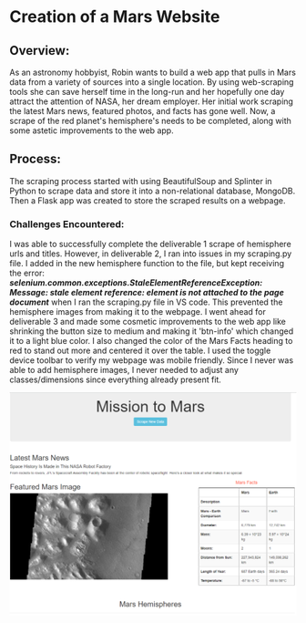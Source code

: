 # Creation of a Mars Website

## Overview:
As an astronomy hobbyist, Robin wants to build a web app that pulls in Mars data from a variety of sources into a single location. By using web-scraping tools she can save herself time in the long-run and her hopefully one day attract the attention of NASA, her dream employer. Her initial work scraping the latest Mars news, featured photos, and facts has gone well. Now, a scrape of the red planet's hemisphere's needs to be completed, along with some astetic improvements to the web app.

## Process:
The scraping process started with using BeautifulSoup and Splinter in Python to scrape data and store it into a non-relational database, MongoDB. Then a Flask app was created to store the scraped results on a webpage.

### Challenges Encountered:
I was able to successfully complete the deliverable 1 scrape of hemisphere urls and titles. However, in deliverable 2, I ran into issues in my scraping.py file. I added in the new hemisphere function to the file, but kept receiving the error: ***selenium.common.exceptions.StaleElementReferenceException: Message: stale element reference: element is not attached to the page document*** when I ran the scraping.py file in VS code. This prevented the hemisphere images from making it to the webpage. I went ahead for deliverable 3 and made some cosmetic improvements to the web app like shrinking the button size to medium and making it 'btn-info' which changed it to a light blue color. I also changed the color of the Mars Facts heading to red to stand out more and centered it over the table. I used the toggle device toolbar to verify my webpage was mobile friendly. Since I never was able to add hemisphere images, I never needed to adjust any classes/dimensions since everything already present fit.


![Flask_screenshot](https://github.com/bfox87/Mission-to-Mars/blob/main/Screenshots/Flask_screenshot.PNG)